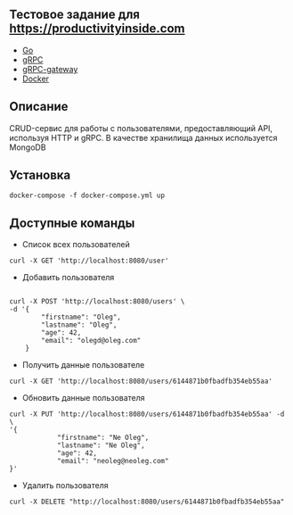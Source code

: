 ## Тестовое задание для https://productivityinside.com
- [Go](https://golang.org)
- [gRPC](https://grpc.io)
- [gRPC-gateway](https://github.com/grpc-ecosystem/grpc-gateway)
- [Docker](https://www.docker.com)

## Описание

CRUD-сервис для работы с пользователями, предоставляющий API, используя HTTP и gRPC. В качестве хранилища данных используется MongoDB

## Установка

```shell
docker-compose -f docker-compose.yml up
```

## Доступные команды

- Список всех пользователей

```shell
curl -X GET 'http://localhost:8080/user'
```

- Добавить пользователя

```shell

curl -X POST 'http://localhost:8080/users' \
-d '{
        "firstname": "Oleg",
        "lastname": "Oleg",
        "age": 42,
        "email": "olegd@oleg.com"
    }
```

- Получить данные пользователе

```shell
curl -X GET 'http://localhost:8080/users/6144871b0fbadfb354eb55aa'
```

- Обновить данные пользователя 

```shell
curl -X PUT 'http://localhost:8080/users/6144871b0fbadfb354eb55aa' -d \
'{
            "firstname": "Ne Oleg",
            "lastname": "Ne Oleg",
            "age": 42,
            "email": "neoleg@neoleg.com"
}'
```

- Удалить пользователя

```shell
curl -X DELETE "http://localhost:8080/users/6144871b0fbadfb354eb55aa"
```
